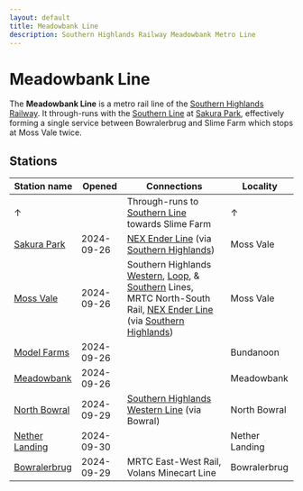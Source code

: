 ```yaml
---
layout: default
title: Meadowbank Line
description: Southern Highlands Railway Meadowbank Metro Line
---
```


# Meadowbank Line

The **Meadowbank Line** is a metro rail line of the
[Southern Highlands Railway](/rail-networks/shr). It through-runs with the
[Southern Line](/rail-lines/shr-southern-line) at [Sakura Park](/rail-stations/sakura-park),
effectively forming a single service between Bowralerbrug and Slime Farm which
stops at Moss Vale twice.

## Stations

Station name | Opened | Connections | Locality
---|---|---|---
↑ | | Through-runs to [Southern Line](/rail-lines/shr-southern-line) towards Slime Farm | ↑
[Sakura Park](/rail-stations/sakura-park) | 2024-09-26 | [NEX Ender Line](/rail-lines/nex-ender-line) (via [Southern Highlands](/rail-stations/southern-highlands)) | Moss Vale
[Moss Vale](/rail-stations/moss-vale) | 2024-09-26 | Southern Highlands [Western](/rail-lines/shr-western-line), [Loop](/rail-lines/shr-loop-line), & [Southern](/rail-lines/shr-southern-line) Lines, MRTC North-South Rail, [NEX Ender Line](/rail-lines/nex-ender-line) (via [Southern Highlands](/rail-stations/southern-highlands)) | Moss Vale
[Model Farms](/rail-stations/model-farms) | 2024-09-26 | | Bundanoon
[Meadowbank](/rail-stations/meadowbank) | 2024-09-26 | | Meadowbank
[North Bowral](/rail-stations/north-bowral) | 2024-09-29 | [Southern Highlands Western Line](/rail-lines/shr-western-line) (via Bowral) | North Bowral
[Nether Landing](/rail-stations/nether-landing) | 2024-09-30 | | Nether Landing
[Bowralerbrug](/rail-stations/bowralerbrug) | 2024-09-29 | MRTC East-West Rail, Volans Minecart Line | Bowralerbrug
